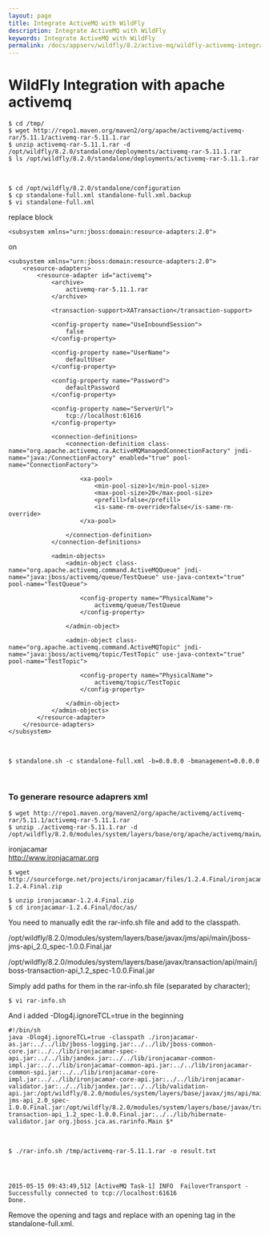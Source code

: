 ```yaml
---
layout: page
title: Integrate ActiveMQ with WildFly
description: Integrate ActiveMQ with WildFly
keywords: Integrate ActiveMQ with WildFly
permalink: /docs/appserv/wildfly/8.2/active-mq/wildfly-activemq-integration-as-application/
---
```


# WildFly Integration with apache activemq

    $ cd /tmp/
    $ wget http://repo1.maven.org/maven2/org/apache/activemq/activemq-rar/5.11.1/activemq-rar-5.11.1.rar
    $ unzip activemq-rar-5.11.1.rar -d /opt/wildfly/8.2.0/standalone/deployments/activemq-rar-5.11.1.rar
    $ ls /opt/wildfly/8.2.0/standalone/deployments/activemq-rar-5.11.1.rar

<br/>

    $ cd /opt/wildfly/8.2.0/standalone/configuration
    $ cp standalone-full.xml standalone-full.xml.backup
    $ vi standalone-full.xml

replace block

    <subsystem xmlns="urn:jboss:domain:resource-adapters:2.0">

on

    <subsystem xmlns="urn:jboss:domain:resource-adapters:2.0">
        <resource-adapters>
            <resource-adapter id="activemq">
                <archive>
                    activemq-rar-5.11.1.rar
                </archive>

                <transaction-support>XATransaction</transaction-support>

                <config-property name="UseInboundSession">
                    false
                </config-property>

                <config-property name="UserName">
                    defaultUser
                </config-property>

                <config-property name="Password">
                    defaultPassword
                </config-property>

                <config-property name="ServerUrl">
                    tcp://localhost:61616
                </config-property>

                <connection-definitions>
                    <connection-definition class-name="org.apache.activemq.ra.ActiveMQManagedConnectionFactory" jndi-name="java:/ConnectionFactory" enabled="true" pool-name="ConnectionFactory">

                        <xa-pool>
                            <min-pool-size>1</min-pool-size>
                            <max-pool-size>20</max-pool-size>
                            <prefill>false</prefill>
                            <is-same-rm-override>false</is-same-rm-override>
                        </xa-pool>

                    </connection-definition>
                </connection-definitions>

                <admin-objects>
                    <admin-object class-name="org.apache.activemq.command.ActiveMQQueue" jndi-name="java:jboss/activemq/queue/TestQueue" use-java-context="true" pool-name="TestQueue">

                        <config-property name="PhysicalName">
                            activemq/queue/TestQueue
                        </config-property>

                    </admin-object>

                    <admin-object class-name="org.apache.activemq.command.ActiveMQTopic" jndi-name="java:jboss/activemq/topic/TestTopic" use-java-context="true" pool-name="TestTopic">

                        <config-property name="PhysicalName">
                            activemq/topic/TestTopic
                        </config-property>

                    </admin-object>
                </admin-objects>
            </resource-adapter>
        </resource-adapters>
    </subsystem>

<br/>

    $ standalone.sh -c standalone-full.xml -b=0.0.0.0 -bmanagement=0.0.0.0

<br/>

### To generare resource adaprers xml

    $ wget http://repo1.maven.org/maven2/org/apache/activemq/activemq-rar/5.11.1/activemq-rar-5.11.1.rar
    $ unzip ./activemq-rar-5.11.1.rar -d /opt/wildfly/8.2.0/modules/system/layers/base/org/apache/activemq/main/

ironjacamar  
http://www.ironjacamar.org

    $ wget http://sourceforge.net/projects/ironjacamar/files/1.2.4.Final/ironjacamar-1.2.4.Final.zip

    $ unzip ironjacamar-1.2.4.Final.zip
    $ cd ironjacamar-1.2.4.Final/doc/as/

You need to manually edit the rar-info.sh file and add to the classpath.

/opt/wildfly/8.2.0/modules/system/layers/base/javax/jms/api/main/jboss-jms-api_2.0_spec-1.0.0.Final.jar

/opt/wildfly/8.2.0/modules/system/layers/base/javax/transaction/api/main/jboss-transaction-api_1.2_spec-1.0.0.Final.jar

Simply add paths for them in the rar-info.sh file (separated by character);

    $ vi rar-info.sh

And i added -Dlog4j.ignoreTCL=true in the beginning

    #!/bin/sh
    java -Dlog4j.ignoreTCL=true -classpath ./ironjacamar-as.jar:../../lib/jboss-logging.jar:../../lib/jboss-common-core.jar:../../lib/ironjacamar-spec-api.jar:../../lib/jandex.jar:../../lib/ironjacamar-common-impl.jar:../../lib/ironjacamar-common-api.jar:../../lib/ironjacamar-common-spi.jar:../../lib/ironjacamar-core-impl.jar:../../lib/ironjacamar-core-api.jar:../../lib/ironjacamar-validator.jar:../../lib/jandex.jar:../../lib/validation-api.jar:/opt/wildfly/8.2.0/modules/system/layers/base/javax/jms/api/main/jboss-jms-api_2.0_spec-1.0.0.Final.jar:/opt/wildfly/8.2.0/modules/system/layers/base/javax/transaction/api/main/jboss-transaction-api_1.2_spec-1.0.0.Final.jar:../../lib/hibernate-validator.jar org.jboss.jca.as.rarinfo.Main $*

<br/>

    $ ./rar-info.sh /tmp/activemq-rar-5.11.1.rar -o result.txt




    2015-05-15 09:43:49,512 [ActiveMQ Task-1] INFO  FailoverTransport - Successfully connected to tcp://localhost:61616
    Done.

Remove the opening <resource-adapters> and <resource-adapter> tags and replace with an <ironjacamar> opening tag in the standalone-full.xml.
